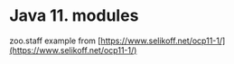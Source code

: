 # Java 11. modules

zoo.staff example from [https://www.selikoff.net/ocp11-1/](https://www.selikoff.net/ocp11-1/)
